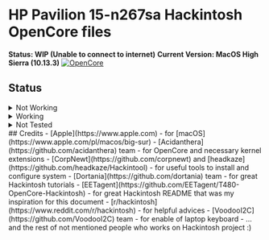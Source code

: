 # HP Pavilion 15-n267sa Hackintosh OpenCore files
**Status: WIP (Unable to connect to internet)**
**Current Version: MacOS High Sierra (10.13.3)**
[![OpenCore](https://img.shields.io/badge/OpenCore-1.0.0-blue.svg)](https://github.com/acidanthera/OpenCorePkg/releases/tag/1.0.0)
## Status
<details>
  <summary>Not Working</summary>
  - Ethernet Port (Drivers not wroking for some reason)
  - WiFi Card (Requires changing the WiFi due to the lack of drivers for Realtek WiFi cards)
  - USB Ports
</details>
<details>
  <summary>Working</summary>
  - Trackpad (With Gestures)
  - Keyboard
</details>
<details>
  <summary>Not Tested</summary>
  - Brightness Keys
  - Everything else 💀
</details>
## Credits
- [Apple](https://www.apple.com) - for [macOS](https://www.apple.com/pl/macos/big-sur)
- [Acidanthera](https://github.com/acidanthera) team - for OpenCore and necessary kernel extensions
- [CorpNewt](https://github.com/corpnewt) and [headkaze](https://github.com/headkaze/Hackintool) - for useful tools to install and configure system
- [Dortania](https://github.com/dortania) team - for great Hackintosh tutorials
- [EETagent](https://github.com/EETagent/T480-OpenCore-Hackintosh) - for great Hackintosh README that was my inspiration for this document
- [r/hackintosh](https://www.reddit.com/r/hackintosh) - for helpful advices
- [VoodooI2C](https://github.com/VoodooI2C) team - for enable of laptop keyboard
- ... and the rest of not mentioned people who works on Hackintosh project :)
